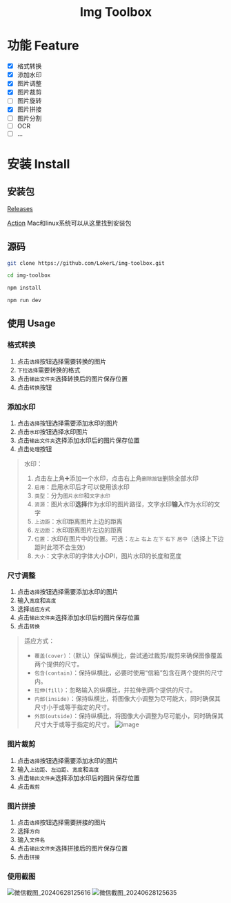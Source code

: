 <div align="center">
  <h1>Img Toolbox</h1>
</div>

# 功能 Feature

- [x] 格式转换
- [x] 添加水印
- [x] 图片调整
- [x] 图片裁剪
- [ ] 图片旋转
- [x] 图片拼接
- [ ] 图片分割
- [ ] OCR
- [ ] ...

# 安装 Install

## 安装包

[Releases](https://github.com/LokerL/img-toolbox/releases)

[Action](https://github.com/LokerL/img-toolbox/actions) Mac和linux系统可以从这里找到安装包

## 源码

```bash
git clone https://github.com/LokerL/img-toolbox.git

cd img-toolbox

npm install

npm run dev
```

## 使用 Usage

### 格式转换

1. 点击`选择`按钮选择需要转换的图片
2. `下拉选择`需要转换的格式
3. 点击`输出文件夹`选择转换后的图片保存位置
4. 点击`转换`按钮

### 添加水印

1. 点击`选择`按钮选择需要添加水印的图片
2. 点击`水印`按钮选择水印图片
3. 点击`输出文件夹`选择添加水印后的图片保存位置
4. 点击`处理`按钮

> 水印：
>
> 1. 点击左上角➕添加一个水印，点击右上角`删除按钮`删除全部水印
> 2. `启用`：启用水印后才可以使用该水印
> 3. `类型`：分为`图片水印`和`文字水印`
> 4. `资源`：图片水印**选择**作为水印的图片路径，文字水印**输入**作为水印的文字
> 5. `上边距`：水印距离图片上边的距离
> 6. `左边距`：水印距离图片左边的距离
> 7. `位置`：水印在图片中的位置。可选：`左上` `右上` `左下` `右下` `居中`（选择上下边距时此项不会生效）
> 8. `大小`：文字水印的字体大小DPI，图片水印的长度和宽度

### 尺寸调整

1. 点击`选择`按钮选择需要添加水印的图片
2. 输入`宽度`和`高度`
3. 选择`适应方式`
4. 点击`输出文件夹`选择添加水印后的图片保存位置
5. 点击`转换`

> 适应方式：
>
> - `覆盖(cover)`：（默认）保留纵横比，尝试通过裁剪/裁剪来确保图像覆盖两个提供的尺寸。
> - `包含(contain)`：保持纵横比，必要时使用“信箱”包含在两个提供的尺寸内。
> - `拉伸(fill)`：忽略输入的纵横比，并拉伸到两个提供的尺寸。
> - `内部(inside)`：保持纵横比，将图像大小调整为尽可能大，同时确保其尺寸小于或等于指定的尺寸。
> - `外部(outside)`：保持纵横比，将图像大小调整为尽可能小，同时确保其尺寸大于或等于指定的尺寸。
>   ![image](https://github.com/user-attachments/assets/ad39c6ab-7457-45ac-a4c9-bf86c08c990b)

### 图片裁剪

1. 点击`选择`按钮选择需要添加水印的图片
2. 输入`上边距`、`左边距`、`宽度`和`高度`
3. 点击`输出文件夹`选择添加水印后的图片保存位置
4. 点击`裁剪`

### 图片拼接

1. 点击`选择`按钮选择需要拼接的图片
2. 选择`方向`
3. 输入`文件名`
4. 点击`输出文件夹`选择拼接后的图片保存位置
5. 点击`拼接`

### 使用截图

![微信截图_20240628125616](https://github.com/LokerL/img-toolbox/assets/44148627/076bb40e-37e6-4348-830e-14459b286cbb)
![微信截图_20240628125635](https://github.com/LokerL/img-toolbox/assets/44148627/0254abda-b50d-4482-adcf-f0f1dbfe69ad)
